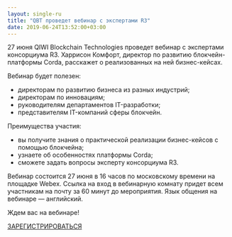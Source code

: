 ```yaml
---
layout: single-ru
title: "QBT проведет вебинар с экспертами R3"
date: 2019-06-24T13:52:00+03:00
---
```


27 июня QIWI Blockchain Technologies проведет вебинар с экспертами консорциума R3. Харрисон Комфорт, директор по развитию блокчейн-платформы Corda, расскажет о реализованных на ней бизнес-кейсах.

Вебинар будет полезен:

* директорам по развитию бизнеса из разных индустрий;
* директорам по инновациям;
* руководителям департаментов IT-разработки;
* представителям IT-компаний сферы блокчейн.

Преимущества участия:

* вы получите знания о практической реализации бизнес-кейсов с помощью блокчейна;
* узнаете об особенностях платформы Corda;
* сможете задать вопросы эксперту консорциума R3.

Вебинар состоится 27 июня в 16 часов по московскому времени на площадке Webex. Ссылка на вход в вебинарную комнату придет всем участникам на почту за 60 минут до мероприятия. Язык общения на вебинаре — английский.

Ждем вас на вебинаре!

[ЗАРЕГИСТРИРОВАТЬСЯ](https://qbt.timepad.ru/event/1004405/)
